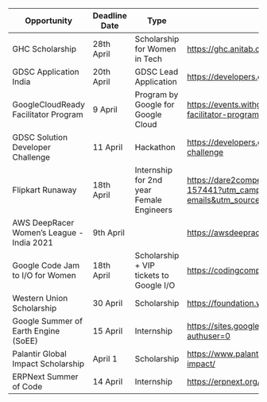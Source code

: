 | Opportunity                               | Deadline Date | Type                                     | Link                                                                                                                                                    |
|-------------------------------------------|---------------|------------------------------------------|---------------------------------------------------------------------------------------------------------------------------------------------------------|
| GHC Scholarship                           | 28th April    | Scholarship for Women in Tech            | https://ghc.anitab.org/attend/scholarships/                                                                                                             |
| GDSC Application India                    | 20th April    | GDSC Lead Application                    | https://developers.google.com/community/dsc/leads                                                                                                       |
| GoogleCloudReady Facilitator Program      | 9 April       | Program by Google for Google Cloud       | https://events.withgoogle.com/googlecloudready-facilitator-program/#content                                                                             |
| GDSC Solution Developer Challenge         | 11 April      | Hackathon                                | https://developers.google.com/community/dsc-solution-challenge                                                                                          |
| Flipkart Runaway                          | 18th April    | Internship for 2nd year Female Engineers | https://dare2compete.com/o/flipkart-runway-flipkart-157441?utm_campaign=site-emails&utm_medium=site-emails&utm_source=take-the-flipkart-runway-quiz-now |
| AWS DeepRacer Women’s League - India 2021 | 9th April     |                                          | https://awsdeepracerleague.in/womens-league-2021/                                                                                                       |
| Google Code Jam to I/O for Women          | 18th April    | Scholarship + VIP tickets to Google I/O  | https://codingcompetitions.withgoogle.com/codejamio                                                                                                     |
| Western Union Scholarship                 | 30 April      | Scholarship                              | https://foundation.westernunion.com/wuscholars/index.html                                                                                               |
| Google Summer of Earth Engine (SoEE)      | 15 April      | Internship                               | https://sites.google.com/view/summerofearthengine/home?authuser=0                                                                                       |
| Palantir Global Impact Scholarship        | April 1       | Scholarship                              | https://www.palantir.com/students/scholarship/global-impact/                                                                                            |
| ERPNext Summer of Code                    | 14 April      | Internship                               | https://erpnext.org/esoc                                                                                                                                |

